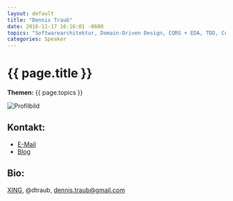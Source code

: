 ```yaml
---
layout: default
title: "Dennis Traub"
date: 2016-11-17 16:16:01 -0600
topics: "Softwarearchitektur, Domain-Driven Design, CQRS + EDA, TDD, Codequalität, Brownfield-Refactoring"
categories: Speaker
---
```


# {{ page.title }}

**Themen:** {{ page.topics }}

![Profilbild](/assets/img/speakers/dummy.jpg)

## Kontakt:
- [E-Mail](mailto:bjoern@bjro.de)
- [Blog](http://www.bjro.de/)

## Bio:

[XING](https://www.xing.com/profile/Dennis_Traub), @dtraub, dennis.traub@gmail.com

    